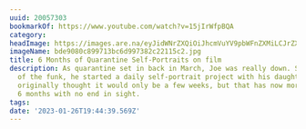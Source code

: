 ```yaml
---
uuid: 20057303
bookmarkOf: https://www.youtube.com/watch?v=15jIrWfpBQA
category: 
headImage: https://images.are.na/eyJidWNrZXQiOiJhcmVuYV9pbWFnZXMiLCJrZXkiOiIyMDA1NzMwMy9vcmlnaW5hbF9iZGU5MDgwYzg5OTcxM2JjNmQ5OTczODJjMjIxMTVjMi5qcGciLCJlZGl0cyI6eyJyZXNpemUiOnsid2lkdGgiOjEyMDAsImhlaWdodCI6MTIwMCwiZml0IjoiaW5zaWRlIiwid2l0aG91dEVubGFyZ2VtZW50Ijp0cnVlfSwid2VicCI6eyJxdWFsaXR5Ijo5MH0sImpwZWciOnsicXVhbGl0eSI6OTB9LCJyb3RhdGUiOm51bGx9fQ==?bc=0
imageName: bde9080c899713bc6d997382c22115c2.jpg
title: 6 Months of Quarantine Self-Portraits on film
description: As quarantine set in back in March, Joe was really down. So, to get out
  of the funk, he started a daily self-portrait project with his daughter, Lena. He
  originally thought it would only be a few weeks, but that has now morphed into a
  6 months with no end in sight.
tags: 
date: '2023-01-26T19:44:39.569Z'
---
```

